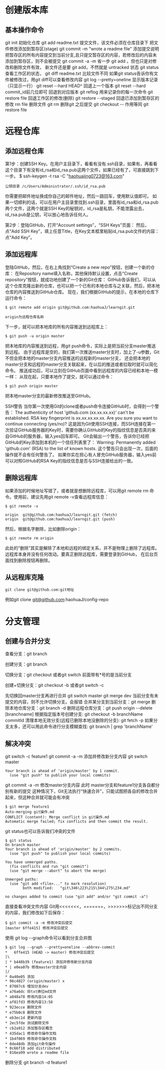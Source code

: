 # 创建版本库
## 基本操作命令
git init 初始化仓库
git add  readme.txt 提交文件，该文件必须在仓库目录下  把文件修改添加到暂存区(stage)
git commit -m "wrote a readme file" 添加提交说明   把暂存区的所有内容提交到当前分支,且只提交暂存区的内容，若修改后的内容未添加到暂存区，则不会被提交
git commit -a -m  省一步 git add ，但也只是对修改和删除文件有效， 新文件还是要 git add，不然就是 untracked 状态
git status 查看工作区的状态，
git diff readme.txt 比较文件不同
如果git status告诉你有文件被修改过，用git diff可以查看修改内容
git log --pretty=oneline 显示版本记录 （只显示一行）
git reset --hard HEAD^ 回退上一个版本 
git reset --hard commit_id前几位即可 回退到对应版本
git reflog 用来记录你的每一次命令
git restore file 回退工作区的修改(删除)
git restore --staged <file> 回退已添加到暂存区的修改
rm file 删除文件
git rm <file> 删除git 之后提交
git checkout -- <file> 作用等同 git restore file
# 远程仓库
## 添加远程仓库
第1步：创建SSH Key。在用户主目录下，看看有没有.ssh目录，如果有，再看看这个目录下有没有id_rsa和id_rsa.pub这两个文件，如果已经有了，可直接跳到下一步。
$ ssh-keygen -t rsa -C "haohuajing0723@163.com"
```
公钥目录 /c/Users/Administrator/.ssh/id_rsa.pub
```
你需要把邮件地址换成你自己的邮件地址，然后一路回车，使用默认值即可。
如果一切顺利的话，可以在用户主目录里找到.ssh目录，里面有id_rsa和id_rsa.pub两个文件，这两个就是SSH Key的秘钥对，id_rsa是私钥，不能泄露出去，id_rsa.pub是公钥，可以放心地告诉任何人。

第2步：登陆GitHub，打开“Account settings”，“SSH Keys”页面：
然后，点“Add SSH Key”，填上任意Title，在Key文本框里粘贴id_rsa.pub文件的内容：
点“Add Key”。
## 添加远程库 
登陆GitHub，然后，在右上角找到“Create a new repo”按钮，创建一个新的仓库：
在Repository name填入名称，其他保持默认设置，点击“Create repository”按钮，就成功地创建了一个新的Git仓库：
GitHub告诉我们，可以从这个仓库克隆出新的仓库，也可以把一个已有的本地仓库与之关联，然后，把本地仓库的内容推送到GitHub仓库。
现在，我们根据GitHub的提示，在本地的仓库下运行命令：
```
$ git remote add origin git@github.com:haohuaJ/learngit.git
```
```
origin为远程仓库名称
```
下一步，就可以把本地库的所有内容推送到远程库上：
```
$ git push -u origin master
```
把本地库的内容推送到远程，用git push命令，实际上是把当前分支master推送到远程。
由于远程库是空的，我们第一次推送master分支时，加上了-u参数，Git不但会把本地的master分支内容推送的远程新的master分支，
还会把本地的master分支和远程的master分支关联起来，在以后的推送或者拉取时就可以简化命令。
推送成功后，可以立刻在GitHub页面中看到远程库的内容已经和本地一模一样：
从现在起，只要本地作了提交，就可以通过命令：
```
$ git push origin master
```
把本地master分支的最新修改推送至GitHub。

SSH警告
当你第一次使用Git的clone或者push命令连接GitHub时，会得到一个警告：
The authenticity of host 'github.com (xx.xx.xx.xx)' can't be established.
RSA key fingerprint is xx.xx.xx.xx.xx.
Are you sure you want to continue connecting (yes/no)?
这是因为Git使用SSH连接，而SSH连接在第一次验证GitHub服务器的Key时，需要你确认GitHub的Key的指纹信息是否真的来自GitHub的服务器，输入yes回车即可。
Git会输出一个警告，告诉你已经把GitHub的Key添加到本机的一个信任列表里了：
Warning: Permanently added 'github.com' (RSA) to the list of known hosts.
这个警告只会出现一次，后面的操作就不会有任何警告了。
如果你实在担心有人冒充GitHub服务器，输入yes前可以对照GitHub的RSA Key的指纹信息是否与SSH连接给出的一致。

## 删除远程库
如果添加的时候地址写错了，或者就是想删除远程库，可以用git remote rm <name>命令。使用前，建议先用git remote -v查看远程库信息：
```
$ git remote -v

origin  git@github.com:haohuaJ/learngit.git (fetch)
origin  git@github.com:haohuaJ/learngit.git (push)
```
然后，根据名字删除，比如删除origin：
```
$ git remote rm origin
```
此处的“删除”其实是解除了本地和远程的绑定关系，并不是物理上删除了远程库。远程库本身并没有任何改动。要真正删除远程库，需要登录到GitHub，
在后台页面找到删除按钮再删除。

## 从远程库克隆
```
git clone git@github.com:git地址 
```
例如git clone git@github.com:haohuaJ/config-repo

# 分支管理
## 创建与合并分支
查看分支：git branch

创建分支：git branch <name>

切换分支：git checkout <name>或者git switch <name> 
前面带有*号的是当前分支

创建+切换分支：git checkout -b <name>或者git switch -c <name>

先切换回master分支再进行合并
git switch master
git merge dev
当前分支有未提交的内容，则不允许切换分支。会报错
合并某分支到当前分支：git merge <name>
删除本地仓库分支：git branch -d <name>
删除远程仓库分支：git push origin --delete [branchname]
根据指定版本号创建分支: git checkout -b branchName commitId
清理本地无效分支(远程已删除本地没删除的分支): git fetch -p
如果分支太多，还可以用此命令进行分支模糊查找: git branch | grep 'branchName'
## 解决冲突
git switch -c feature1
git commit -a -m 添加并修改新分支内容
git switch master 
```
Your branch is ahead of 'origin/master' by 1 commit.
  (use "git push" to publish your local commits)
```
git commit -a -m 修改master分支内容
此时 master分支和feature1分支各自都分别有新的提交
这种情况下，Git无法执行“快速合并”，只能试图把各自的修改合并起来，但这种合并就可能会有冲突
```
$ git merge feature1
Auto-merging git操作.md
CONFLICT (content): Merge conflict in git操作.md
Automatic merge failed; fix conflicts and then commit the result.
```
git status也可以告诉我们冲突的文件
```
$ git status
On branch master
Your branch is ahead of 'origin/master' by 2 commits.
  (use "git push" to publish your local commits)

You have unmerged paths.
  (fix conflicts and run "git commit")
  (use "git merge --abort" to abort the merge)

Unmerged paths:
  (use "git add <file>..." to mark resolution)
        both modified:   "git\346\223\215\344\275\234.md"

no changes added to commit (use "git add" and/or "git commit -a")

```
直接查看冲突文件内容
Git用<<<<<<<，=======，>>>>>>>标记出不同分支的内容，我们修改如下后保存：

```
$ git commit -a -m 修改冲突后提交
[master 6ffe415] 修改冲突后提交
```
使用 git log --graph命令可以看到分支合并图
```
$ git log --graph --pretty=oneline --abbrev-commit
*   6ffe415 (HEAD -> master) 修改冲突后提交
|\
| * b448b39 (feature1) 添加并修改新分支内容
* | e0ea07b 修改master分支内容
|/
* 0a40e05 添加
* 96c4027 (origin/master) x
* 87087c6 增加分支dev
* a76a6dc 将txt换位md文件
* a848a78 修改内容14:05
* af81fd3 修改内容13:58
* 923ecce 删除文件
* e75b0c8 删除文件
* eb3ec1d 更新内容
* 2ec5fde 测试删除文件
* cb2a912 添加暂存区概念
* 435dac1 修改命令操作文档
* 1b4f069 修改命令操作文档
* 0de48db 添加git命令操作
* 0c66f18 add distributed
* 816ea99 wrote a readme file
```
删除分支
git branch -d feature1
